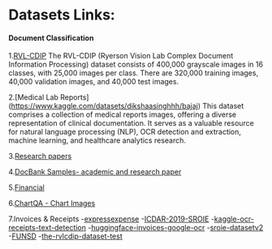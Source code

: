 # Datasets Links: 

#### Document Classification
1.[RVL-CDIP](https://www.kaggle.com/datasets/pdavpoojan/the-rvlcdip-dataset-test)
The RVL-CDIP (Ryerson Vision Lab Complex Document Information Processing) dataset consists of 400,000 grayscale images in 16 classes, with 25,000 images per class. There are 320,000 training images, 40,000 validation images, and 40,000 test images. 

2.[Medical Lab Reports] (https://www.kaggle.com/datasets/dikshaasinghhh/bajaj)
This dataset comprises a collection of medical reports images, offering a diverse representation of clinical documentation. It serves as a valuable resource for natural language processing (NLP), OCR detection and extraction, machine learning, and healthcare analytics research.

3.[Research papers
](https://huggingface.co/datasets/jordanparker6/publaynet/tree/main/data
)

4.[DocBank Samples- academic and research paper](https://github.com/doc-analysis/DocBank/tree/master/DocBank_samples/DocBank_samples
)

5.[Financial
](https://www.kaggle.com/datasets/mehaksingal/personal-financial-dataset-for-india/
)

6.[ChartQA - Chart Images
](https://github.com/vis-nlp/ChartQA/tree/main/ChartQA%20Dataset/train
)

7.Invoices & Receipts
 -[expressexpense](https://expressexpense.com/blog/free-receipt-images-ocr-machine-learning-dataset/
)
 -[ICDAR-2019-SROIE](https://github.com/zzzDavid/ICDAR-2019-SROIE/tree/master/data/img
)
 -[kaggle-ocr-receipts-text-detection](https://www.kaggle.com/datasets/trainingdatapro/ocr-receipts-text-detection
)
 -[huggingface-invoices-google-ocr](https://huggingface.co/datasets/amaye15/invoices-google-ocr/viewer/default/train?p=2&views%5B%5D=train
)
 -[sroie-datasetv2](https://www.kaggle.com/datasets/urbikn/sroie-datasetv2
)
 -[FUNSD](https://guillaumejaume.github.io/FUNSD/download/
)
 -[the-rvlcdip-dataset-test](https://www.kaggle.com/datasets/pdavpoojan/the-rvlcdip-dataset-test)
